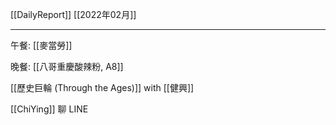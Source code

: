 [[DailyReport]]
[[2022年02月]]

---

午餐: [[麥當勞]]

晚餐: [[八哥重慶酸辣粉, A8]]

[[歷史巨輪 (Through the Ages)]] with [[健興]]

[[ChiYing]] 聊 LINE